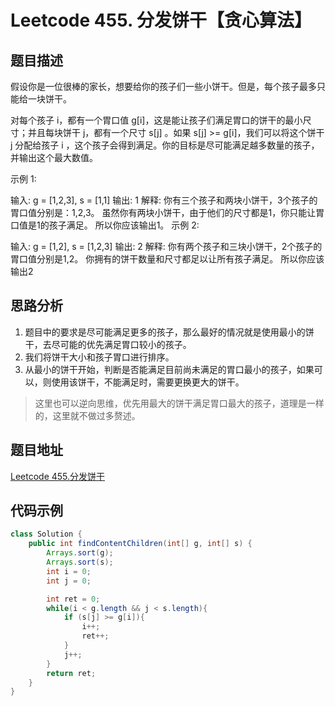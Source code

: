 # Leetcode 455. 分发饼干【贪心算法】
## 题目描述
假设你是一位很棒的家长，想要给你的孩子们一些小饼干。但是，每个孩子最多只能给一块饼干。

对每个孩子 i，都有一个胃口值 g[i]，这是能让孩子们满足胃口的饼干的最小尺寸；并且每块饼干 j，都有一个尺寸 s[j] 。如果 s[j] >= g[i]，我们可以将这个饼干 j 分配给孩子 i ，这个孩子会得到满足。你的目标是尽可能满足越多数量的孩子，并输出这个最大数值。


示例 1:

输入: g = [1,2,3], s = [1,1]
输出: 1
解释:
你有三个孩子和两块小饼干，3个孩子的胃口值分别是：1,2,3。
虽然你有两块小饼干，由于他们的尺寸都是1，你只能让胃口值是1的孩子满足。
所以你应该输出1。
示例 2:

输入: g = [1,2], s = [1,2,3]
输出: 2
解释:
你有两个孩子和三块小饼干，2个孩子的胃口值分别是1,2。
你拥有的饼干数量和尺寸都足以让所有孩子满足。
所以你应该输出2

## 思路分析
1. 题目中的要求是尽可能满足更多的孩子，那么最好的情况就是使用最小的饼干，去尽可能的优先满足胃口较小的孩子。
2. 我们将饼干大小和孩子胃口进行排序。
3. 从最小的饼干开始，判断是否能满足目前尚未满足的胃口最小的孩子，如果可以，则使用该饼干，不能满足时，需要更换更大的饼干。
> 这里也可以逆向思维，优先用最大的饼干满足胃口最大的孩子，道理是一样的，这里就不做过多赘述。

## 题目地址

[Leetcode 455.分发饼干](https://leetcode.cn/problems/assign-cookies/solution/leetcode-455fen-fa-bing-gan-tan-xin-suan-jmzk/)
## 代码示例
```java
class Solution {
    public int findContentChildren(int[] g, int[] s) {
        Arrays.sort(g);
        Arrays.sort(s);
        int i = 0;
        int j = 0;

        int ret = 0;
        while(i < g.length && j < s.length){
            if (s[j] >= g[i]){
                i++;
                ret++;
            }                
            j++;
        }
        return ret;
    }
}
```